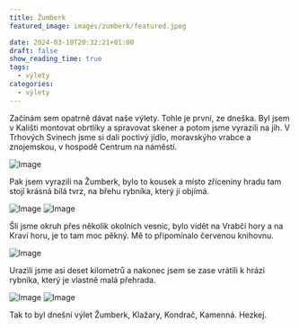 ```yaml
---
title: Žumberk
featured_image: images/zumberk/featured.jpeg

date: 2024-03-10T20:32:21+01:00
draft: false
show_reading_time: true
tags:
  - výlety
categories:
  - výlety
---
```


Začínám sem opatrně dávat naše výlety. Tohle je první, ze dneška. Byl
jsem v Kališti montovat obrtlíky a spravovat skener a potom jsme vyrazili na jih. V Trhových Svinech jsme si dali poctivý jídlo, moravskýho vrabce a znojemskou, v hospodě Centrum na náměstí.

![Image](/images/zumberk/centrum.png)

Pak jsem vyrazili na Žumberk, bylo to kousek a místo zříceniny hradu tam stojí krásná bílá tvrz, na břehu rybníka, který jí objímá.


![Image](/images/zumberk/tvrz1.jpeg)
![Image](/images/zumberk/tvrz2.jpeg)

Šli jsme okruh přes několik okolních vesnic, bylo vidět na Vrabčí hory a na Kraví horu, je to tam moc pěkný. Mě to připomínalo červenou knihovnu.

![Image](/images/zumberk/mapa.png)

Urazili jsme asi deset kilometrů a nakonec jsem se zase vrátili k hrázi rybníka, který je vlastně malá přehrada.

![Image](/images/zumberk/prehrada.jpeg)
![Image](/images/zumberk/konec.jpeg)

Tak to byl dnešní výlet Žumberk, Klažary, Kondrač, Kamenná. Hezkej.

